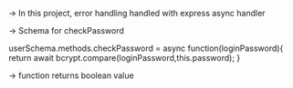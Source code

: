 

-> In this project, error handling handled with express async handler

-> Schema for checkPassword


userSchema.methods.checkPassword = async function(loginPassword){
    return await bcrypt.compare(loginPassword,this.password);
}

-> function returns boolean value
